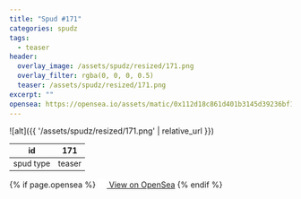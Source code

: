 ```yaml
---
title: "Spud #171"
categories: spudz
tags:
  - teaser
header:
  overlay_image: /assets/spudz/resized/171.png
  overlay_filter: rgba(0, 0, 0, 0.5)
  teaser: /assets/spudz/resized/171.png
excerpt: ""
opensea: https://opensea.io/assets/matic/0x112d18c861d401b3145d39236bf149f01e18beed/171
---
```

![alt]({{ '/assets/spudz/resized/171.png' | relative_url }})

| id | 171 |
|-|-|
| spud type | teaser |

{% if page.opensea %}
<a href="{{page.opensea}}" class="btn btn--info" onclick="window.open(this.href, '_blank'); return false;"><img src="/assets/images/opensea.svg" width="16px"><span>  View on OpenSea</span></a>
{% endif %}
